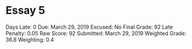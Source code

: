 # Essay 5

Days Late: 0
Due: March 29, 2019
Excused: No
Final Grade: 92
Late Penalty: 0.05
Raw Score: 92
Submitted: March 29, 2019
Weighted Grade: 36.8
Weighting: 0.4
